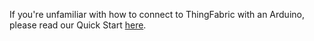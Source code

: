 If you're unfamiliar with how to connect to ThingFabric with an Arduino, please read our Quick Start [here](https://2lemetry.atlassian.net/wiki/display/KB/Quick+Start%3A+Connecting+to+ThingFabric+with+an+Arduino).